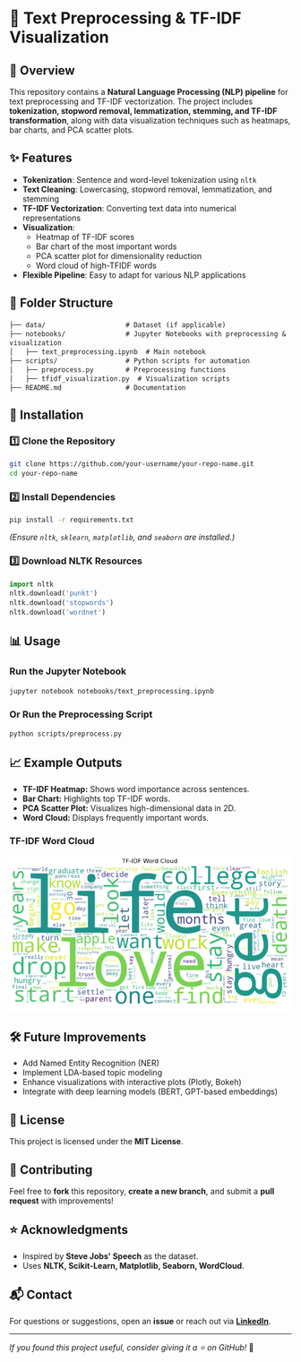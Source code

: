 # 📌 Text Preprocessing & TF-IDF Visualization

## 📖 Overview
This repository contains a **Natural Language Processing (NLP) pipeline** for text preprocessing and TF-IDF vectorization. The project includes **tokenization, stopword removal, lemmatization, stemming, and TF-IDF transformation**, along with data visualization techniques such as heatmaps, bar charts, and PCA scatter plots.

## ✨ Features
- **Tokenization**: Sentence and word-level tokenization using `nltk`
- **Text Cleaning**: Lowercasing, stopword removal, lemmatization, and stemming
- **TF-IDF Vectorization**: Converting text data into numerical representations
- **Visualization**:
  - Heatmap of TF-IDF scores
  - Bar chart of the most important words
  - PCA scatter plot for dimensionality reduction
  - Word cloud of high-TFIDF words
- **Flexible Pipeline**: Easy to adapt for various NLP applications

## 📂 Folder Structure
```
├── data/                    # Dataset (if applicable)
├── notebooks/               # Jupyter Notebooks with preprocessing & visualization
│   ├── text_preprocessing.ipynb  # Main notebook
├── scripts/                 # Python scripts for automation
│   ├── preprocess.py        # Preprocessing functions
│   ├── tfidf_visualization.py  # Visualization scripts
├── README.md                # Documentation
```

## 🚀 Installation
### 1️⃣ Clone the Repository
```bash
git clone https://github.com/your-username/your-repo-name.git
cd your-repo-name
```

### 2️⃣ Install Dependencies
```bash
pip install -r requirements.txt
```
_(Ensure `nltk`, `sklearn`, `matplotlib`, and `seaborn` are installed.)_

### 3️⃣ Download NLTK Resources
```python
import nltk
nltk.download('punkt')
nltk.download('stopwords')
nltk.download('wordnet')
```

## 📊 Usage
### Run the Jupyter Notebook
```bash
jupyter notebook notebooks/text_preprocessing.ipynb
```

### Or Run the Preprocessing Script
```bash
python scripts/preprocess.py
```

## 📈 Example Outputs
- **TF-IDF Heatmap:** Shows word importance across sentences.
- **Bar Chart:** Highlights top TF-IDF words.
- **PCA Scatter Plot:** Visualizes high-dimensional data in 2D.
- **Word Cloud:** Displays frequently important words.

### **TF-IDF Word Cloud**
![TF-IDF Word Cloud](screenshot.png)

## 🛠 Future Improvements
- Add Named Entity Recognition (NER)
- Implement LDA-based topic modeling
- Enhance visualizations with interactive plots (Plotly, Bokeh)
- Integrate with deep learning models (BERT, GPT-based embeddings)

## 📜 License
This project is licensed under the **MIT License**.

## 🤝 Contributing
Feel free to **fork** this repository, **create a new branch**, and submit a **pull request** with improvements!

## ⭐ Acknowledgments
- Inspired by **Steve Jobs' Speech** as the dataset.
- Uses **NLTK, Scikit-Learn, Matplotlib, Seaborn, WordCloud**.

## 📬 Contact
For questions or suggestions, open an **issue** or reach out via **[LinkedIn](https://www.linkedin.com/in/irahulgaur)**.

---
_If you found this project useful, consider giving it a ⭐ on GitHub!_ 🚀
